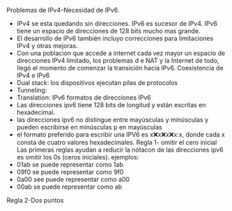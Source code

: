 Problemas de IPv4-Necesidad de IPv6.
- IPv4 se esta quedando sin direcciones. IPv6 es sucesor de IPv4. IPv6 tiene un espacio de direcciones de 128 bits mucho mas grande.
- El desarrollo de IPv6 también incluyo correcciones para limitaciones IPv4 y otras mejoras.
- Con una población que accede a internet cada vez mayor un espacio de direcciones IPv4 limitado, los problemas d e NAT y la Internet de todo, llegó el momento de comenzar la transición hacia IPv6.
Coexistencia  de IPv4 e IPv6
- Dual stack: los dispositivos ejecutan pilas de protocolos 
- Tunneling: 
- Translation: 
IPv6 formatos de direcciones IPv6
- Las direcciones ipv6 tiene  128 bits de longitud y están escritas en hexadecimal.
- las direcciones ipv6 no distingue entre mayúsculas y minúsculas y pueden escribirse en minúsculas p en mayúsculas
- el formato preferido para escribir una IPV6 es x:x:x:x:x:x:x:x, donde cada x consta de cuatro valores hexadecimales.
Regla 1- omitir el cero inicial
 Las primeras reglas ayudan a reducir la nótacon de las direcciones ipv6 es omitir los 0s (ceros iniciales).
 ejemplos:
 - 01ab se puede representar como 1ab
 - 09f0 se puede representar como 9f0
 - 0a00 see puede representar como a00
 - 00ab se puede representar como ab
 
 Regla 2-Dos puntos
 